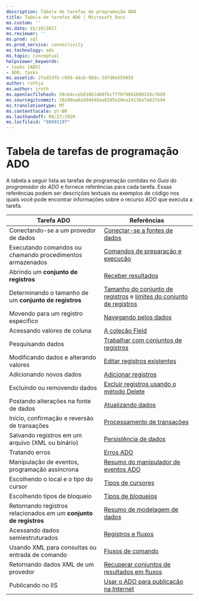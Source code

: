 ```yaml
---
description: Tabela de tarefas de programação ADO
title: Tabela de tarefas ADO | Microsoft Docs
ms.custom: ''
ms.date: 01/19/2017
ms.reviewer: ''
ms.prod: sql
ms.prod_service: connectivity
ms.technology: ado
ms.topic: conceptual
helpviewer_keywords:
- tasks [ADO]
- ADO, tasks
ms.assetid: 2fad33fb-c858-4dcb-98dc-3dfd0e555055
author: rothja
ms.author: jroth
ms.openlocfilehash: 59cb4cceb81861460fbcf7f079801b08319c76d9
ms.sourcegitcommit: 18a98ea6a30d448aa6195e10ea2413be7e837e94
ms.translationtype: MT
ms.contentlocale: pt-BR
ms.lasthandoff: 08/27/2020
ms.locfileid: "88991197"
---
```

# <a name="ado-programming-task-table"></a>Tabela de tarefas de programação ADO
A tabela a seguir lista as tarefas de programação contidas no *Guia do programador do ADO* e fornece referências para cada tarefa. Essas referências podem ser descrições textuais ou exemplos de código nos quais você pode encontrar informações sobre o recurso ADO que executa a tarefa.

|Tarefa ADO|Referências|
|--------------|----------------|
|Conectando-se a um provedor de dados|[Conectar-se a fontes de dados](./data/connecting-to-data-sources.md)|
|Executando comandos ou chamando procedimentos armazenados|[Comandos de preparação e execução](./data/preparing-and-executing-commands.md)|
|Abrindo um **conjunto de registros**|[Receber resultados](./data/receiving-results.md)|
|Determinando o tamanho de um **conjunto de registros**|[Tamanho do conjunto de registros](./data/current-record-and-size-of-recordset.md) e [limites do conjunto de registros](./data/boundaries-of-a-recordset.md)|
|Movendo para um registro específico|[Navegando pelos dados](./data/navigating-through-data.md)|
|Acessando valores de coluna|[A coleção Field](./data/the-fields-collection.md)|
|Pesquisando dados|[Trabalhar com conjuntos de registros](./data/working-with-recordsets.md)|
|Modificando dados e alterando valores|[Editar registros existentes](./data/editing-existing-records.md)|
|Adicionando novos dados|[Adicionar registros](./data/adding-records.md)|
|Excluindo ou removendo dados|[Excluir registros usando o método Delete](./data/deleting-records-using-the-delete-method.md)|
|Postando alterações na fonte de dados|[Atualizando dados](./data/updating-data.md)|
|Início, confirmação e reversão de transações|[Processamento de transações](./data/transaction-processing.md)|
|Salvando registros em um arquivo (XML ou binário)|[Persistência de dados](./data/persisting-data.md)|
|Tratando erros|[Erros ADO](./data/ado-errors.md)|
|Manipulação de eventos, programação assíncrona|[Resumo do manipulador de eventos ADO](./data/ado-event-handler-summary.md)|
|Escolhendo o local e o tipo do cursor|[Tipos de cursores](./data/types-of-cursors-ado.md)|
|Escolhendo tipos de bloqueio|[Tipos de bloqueios](./data/types-of-locks.md)|
|Retornando registros relacionados em um **conjunto de registros**|[Resumo de modelagem de dados](./data/data-shaping-overview.md)|
|Acessando dados semiestruturados|[Registros e fluxos](./data/records-and-streams.md)|
|Usando XML para consultas ou entrada de comando|[Fluxos de comando](./data/command-streams.md)|
|Retornando dados XML de um provedor|[Recuperar conjuntos de resultados em fluxos](./data/retrieving-resultsets-into-streams.md)|
|Publicando no IIS|[Usar o ADO para publicação na Internet](./data/using-ado-for-internet-publishing.md)|